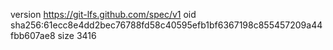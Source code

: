 version https://git-lfs.github.com/spec/v1
oid sha256:61ecc8e4dd2bec76788fd58c40595efb1bf6367198c855457209a44fbb607ae8
size 3416
